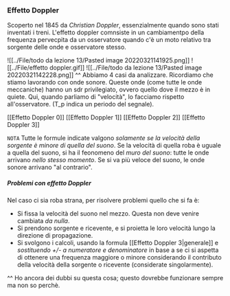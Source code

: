 ### Effetto Doppler
Scoperto nel 1845 da _Christian Doppler_, essenzialmente quando sono stati inventati i treni. L'effetto doppler comnsiste in un cambiamentpo della frequenza pervecpita da un osservatore quando c'è un moto relativo tra sorgente delle onde e osservatore stesso.

![[../File/todo da lezione 13/Pasted image 20220321141925.png]]
![[../File/effetto doppler.gif]]
![[../File/todo da lezione 13/Pasted image 20220321142228.png]]
^^ Abbiamo 4 casi da analizzare.
Ricordiamo che stiamo lavorando con onde sonore. Queste onde (come tutte le onde meccaniche) hanno un sdr privilegiato, ovvero quello dove il mezzo è in quiete. Qui, quando parliamo di "velocità", lo facciamo rispetto all'osservatore.
(T_p indica un periodo del segnale).

[[Effetto Doppler 0]]
[[Effetto Doppler 1]]
[[Effetto Doppler 2]]
[[Effetto Doppler 3]]

`NOTA` Tutte le formule indicate valgono _solamente se la velocità della sorgente è minore di quella del suono_.  Se la velocità di quella roba è uguale a quella del suono, si ha il feonomeno del _muro del suono_: tutte le onde arrivano _nello stesso momento_. Se si va più veloce del suono, le onde sonore arrivano "al contrario". 

##### Problemi con effetto Doppler
Nel caso ci sia roba strana, per risolvere problemi quello che si fa è:
- Si fissa la velocità del suono nel mezzo. Questa non deve venire cambiata _da nulla_.
- Si prendono sorgente e ricevente, e si proietta le loro velocità lungo la direzione di propagazione.
- Si svolgono i calcoli, usando la formula [[Effetto Doppler 3|generale]] e _sostituendo +/- a numeratore e denominatore_ in base a se ci si aspetta di ottenere una frequenza maggiore o minore considerando il contributo della velocità della sorgente o ricevente (considerate singolarmente).

^^ Ho ancora dei dubbi su questa cosa; questo dovrebbe funzionare sempre ma non so perchè.